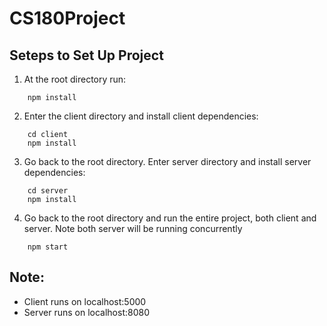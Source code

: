 # CS180Project

## Seteps to Set Up Project

1. At the root directory run:
```
    npm install
```

2. Enter the client directory and install client dependencies:

```
    cd client
    npm install
```

3. Go back to the root directory. Enter server directory and install server dependencies:

```
    cd server
    npm install
```

4. Go back to the root directory and run the entire project, both client and server. Note both server will be running concurrently

```
    npm start
```

## Note:
- Client runs on localhost:5000
- Server runs on localhost:8080
